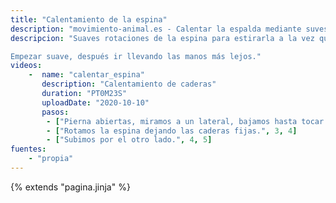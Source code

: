 ```yaml
---
title: "Calentamiento de la espina"
description: "movimiento-animal.es - Calentar la espalda mediante suves rotaciones y flexiones"
descripcion: "Suaves rotaciones de la espina para estirarla a la vez que calentamos la zona lumbar.

Empezar suave, después ir llevando las manos más lejos."
videos: 
    -  name: "calentar_espina"
       description: "Calentamiento de caderas"
       duration: "PT0M23S"
       uploadDate: "2020-10-10"
       pasos:
        - ["Pierna abiertas, miramos a un lateral, bajamos hasta tocar el suelo.", 1, 3]
        - ["Rotamos la espina dejando las caderas fijas.", 3, 4]
        - ["Subimos por el otro lado.", 4, 5]
fuentes:
    - "propia"
---
```

{% extends "pagina.jinja" %}